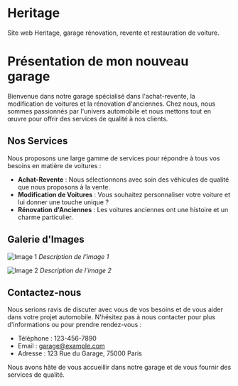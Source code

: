 # Heritage
Site web Heritage, garage rénovation, revente et restauration de voiture.




# Présentation de mon nouveau garage

Bienvenue dans notre garage spécialisé dans l'achat-revente, la modification de voitures et la rénovation d'anciennes. Chez nous, nous sommes passionnés par l'univers automobile et nous mettons tout en œuvre pour offrir des services de qualité à nos clients.

## Nos Services
Nous proposons une large gamme de services pour répondre à tous vos besoins en matière de voitures :

- **Achat-Revente** : Nous sélectionnons avec soin des véhicules de qualité que nous proposons à la vente.
- **Modification de Voitures** : Vous souhaitez personnaliser votre voiture et lui donner une touche unique ?
- **Rénovation d'Anciennes** : Les voitures anciennes ont une histoire et un charme particulier.

## Galerie d'Images
![Image 1](https://example.com/image1.jpg)
*Description de l'image 1*

![Image 2](https://example.com/image2.jpg)
*Description de l'image 2*

## Contactez-nous
Nous serions ravis de discuter avec vous de vos besoins et de vous aider dans votre projet automobile. N'hésitez pas à nous contacter pour plus d'informations ou pour prendre rendez-vous :

- Téléphone : 123-456-7890
- Email : garage@example.com
- Adresse : 123 Rue du Garage, 75000 Paris

Nous avons hâte de vous accueillir dans notre garage et de vous fournir des services de qualité.
